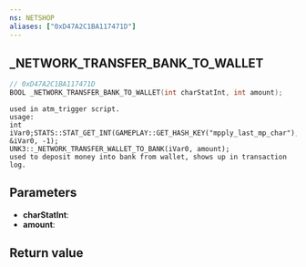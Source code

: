 ```yaml
---
ns: NETSHOP
aliases: ["0xD47A2C1BA117471D"]
---
```

## _NETWORK_TRANSFER_BANK_TO_WALLET

```c
// 0xD47A2C1BA117471D
BOOL _NETWORK_TRANSFER_BANK_TO_WALLET(int charStatInt, int amount);
```

```
used in atm_trigger script.  
usage:  
int iVar0;STATS::STAT_GET_INT(GAMEPLAY::GET_HASH_KEY("mpply_last_mp_char"), &iVar0, -1);  
UNK3::_NETWORK_TRANSFER_WALLET_TO_BANK(iVar0, amount);  
used to deposit money into bank from wallet, shows up in transaction log.  
```

## Parameters
* **charStatInt**: 
* **amount**: 

## Return value

